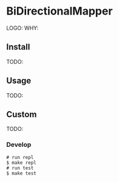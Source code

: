 # BiDirectionalMapper

LOGO: 
WHY:

## Install

TODO:

## Usage

TODO:

## Custom

TODO:

### Develop

```
# run repl
$ make repl
# run test 
$ make test 
```

